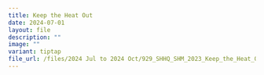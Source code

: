 ```yaml
---
title: Keep the Heat Out
date: 2024-07-01
layout: file
description: ""
image: ""
variant: tiptap
file_url: /files/2024 Jul to 2024 Oct/929_SHHQ_SHM_2023_Keep_the_Heat_Out.pdf
---
```

